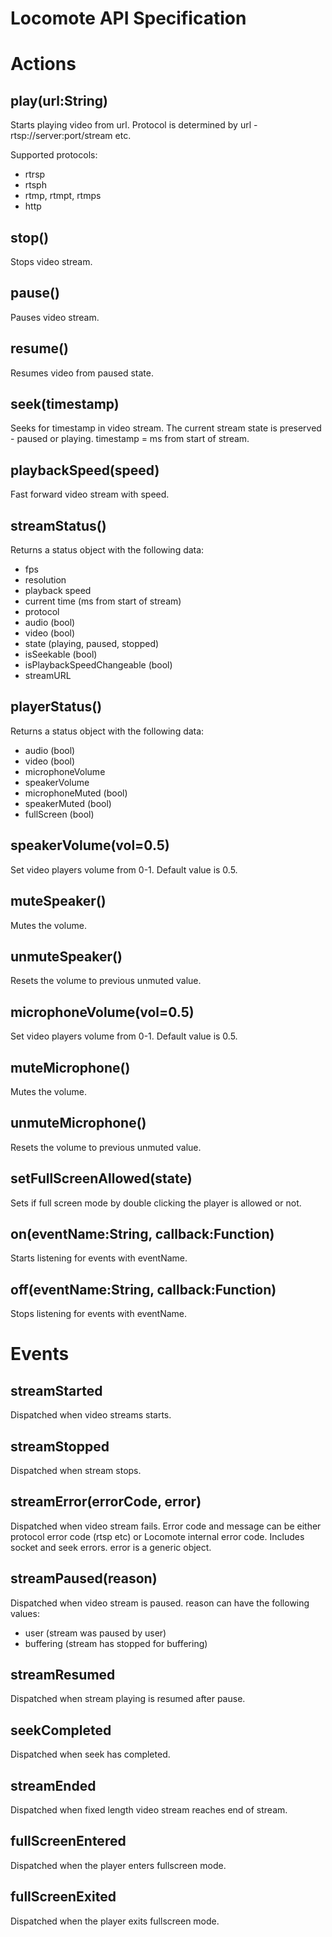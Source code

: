 Locomote API Specification
===================

Actions
=====
play(url:String)
---------------------
Starts playing video from url. Protocol is determined by url - rtsp://server:port/stream etc.

Supported protocols:

- rtrsp
- rtsph
- rtmp, rtmpt, rtmps
- http

stop()
--------
Stops video stream.

pause()
-----------
Pauses video stream.

resume()
-------------
Resumes video from paused state.

seek(timestamp)
------------------------
Seeks for timestamp in video stream. The current stream state is preserved - paused or playing. timestamp = ms from start of stream.

playbackSpeed(speed)
---------------------------------
Fast forward video stream with speed.

streamStatus()
---------------------
Returns a status object with the following data:

- fps
- resolution
- playback speed
- current time (ms from start of stream)
- protocol
- audio (bool)
- video (bool)
- state (playing, paused, stopped)
- isSeekable (bool)
- isPlaybackSpeedChangeable (bool)
- streamURL

playerStatus()
-------------------
Returns a status object with the following data:

- audio (bool)
- video (bool)
- microphoneVolume
- speakerVolume
- microphoneMuted (bool)
- speakerMuted (bool)
- fullScreen (bool)

speakerVolume(vol=0.5)
-----------------------------------
Set video players volume from 0-1. Default value is 0.5.

muteSpeaker()
---------------------
Mutes the volume.

unmuteSpeaker()
-------------------------
Resets the volume to previous unmuted value.

microphoneVolume(vol=0.5)
-----------------------------------------
Set video players volume from 0-1. Default value is 0.5.

muteMicrophone()
---------------------------
Mutes the volume.

unmuteMicrophone()
-------------------------------
Resets the volume to previous unmuted value.

setFullScreenAllowed(state)
----------------------------------------
Sets if full screen mode by double clicking the player is allowed or not.

on(eventName:String, callback:Function)
------------------------
Starts listening for events with eventName.

off(eventName:String, callback:Function)
------------------------
Stops listening for events with eventName.

Events
=====
streamStarted
--------------------
Dispatched when video streams starts.

streamStopped
----------------------
Dispatched when stream stops.

streamError(errorCode, error)
------------------------------------------
Dispatched when video stream fails. Error code and message can be either protocol error code (rtsp etc) or Locomote internal error code. Includes socket and seek errors. error is a generic object.

streamPaused(reason)
--------------------------------
Dispatched when video stream is paused. reason can have the following values:

- user (stream was paused by user)
- buffering (stream has stopped for buffering)

streamResumed
-----------------------
Dispatched when stream playing is resumed after pause.

seekCompleted
-----------------------
Dispatched when seek has completed.

streamEnded
-------------------
Dispatched when fixed length video stream reaches end of stream.

fullScreenEntered
-------------------------
Dispatched when the player enters fullscreen mode.

fullScreenExited
-----------------------
Dispatched when the player exits fullscreen mode.